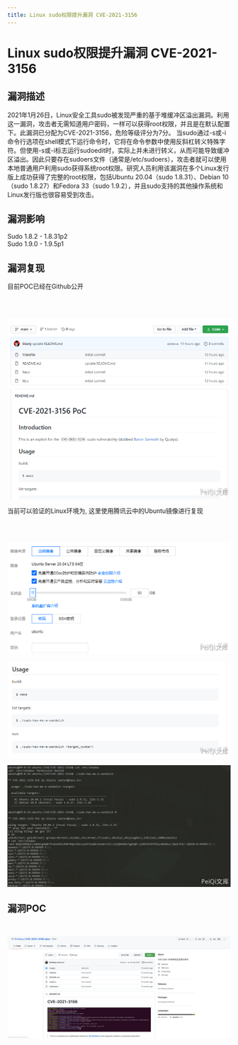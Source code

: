 ```yaml
---
title: Linux sudo权限提升漏洞 CVE-2021-3156
---
```


# Linux sudo权限提升漏洞 CVE-2021-3156

## 漏洞描述
2021年1月26日，Linux安全工具sudo被发现严重的基于堆缓冲区溢出漏洞。利用这一漏洞，攻击者无需知道用户密码，一样可以获得root权限，并且是在默认配置下。此漏洞已分配为CVE-2021-3156，危险等级评分为7分。
当sudo通过-s或-i命令行选项在shell模式下运行命令时，它将在命令参数中使用反斜杠转义特殊字符。但使用-s或-i标志运行sudoedit时，实际上并未进行转义，从而可能导致缓冲区溢出。因此只要存在sudoers文件（通常是/etc/sudoers），攻击者就可以使用本地普通用户利用sudo获得系统root权限。研究人员利用该漏洞在多个Linux发行版上成功获得了完整的root权限，包括Ubuntu 20.04（sudo 1.8.31）、Debian 10（sudo 1.8.27）和Fedora 33（sudo 1.9.2），并且sudo支持的其他操作系统和Linux发行版也很容易受到攻击。

## 漏洞影响
<a-checkbox checked>Sudo 1.8.2 - 1.8.31p2</a-checkbox></br>
<a-checkbox checked>Sudo 1.9.0 - 1.9.5p1</a-checkbox>

## 漏洞复现
目前POC已经在Github公开

</br>
<a-alert type="success" message="POC来源: https://github.com/blasty/CVE-2021-3156" description="" showIcon>
</a-alert>
<br/>

![img](../../../.vuepress/public/img/1627098472921-85639abb-364c-4fed-929d-1739cb4128cb.png)

当前可以验证的Linux环境为, 这里使用腾讯云中的Ubuntu镜像进行复现

</br>
<a-alert type="success" message=" Ubuntu 20.04.1 (Focal Fossa) - sudo 1.8.31, libc-2.31  Debian 10.0 (Buster) - sudo 1.8.27, libc-2.28" description="" showIcon>
</a-alert>
<br/>

![img](../../../.vuepress/public/img/1627098472850-197fab3c-2c70-48af-969c-e0f4108abe55.png)

![img](../../../.vuepress/public/img/1627098472851-ffe05143-de53-4d3d-8607-d825a9f9d76c.png)



![img](../../../.vuepress/public/img/1627098473043-7c4d517c-465d-4261-a02d-549b7e8436c8.png)



## 漏洞POC
<a-alert type="success" message="另一个无交互式shell使用的脚本:https://github.com/Rvn0xsy/CVE-2021-3156-plus" description="" showIcon>
</a-alert>
</br>

![image-20220305230538320](../../../.vuepress/public/img//image-20220305230538320.png)

